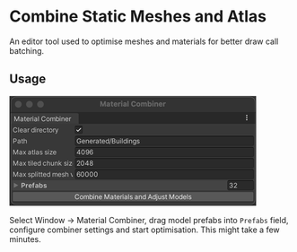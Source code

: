 Combine Static Meshes and Atlas
===============================
An editor tool used to optimise meshes and materials for better draw call batching.


## Usage

![](.Window.png)

Select Window -> Material Combiner, drag model prefabs into `Prefabs` field, configure combiner settings and start optimisation. This might take a few minutes.
